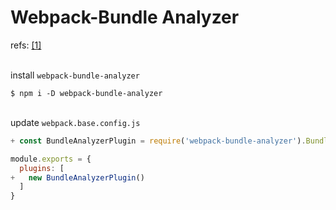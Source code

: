 # Webpack-Bundle Analyzer

refs:
[[1]](https://github.com/webpack-contrib/webpack-bundle-analyzer)

\
install `webpack-bundle-analyzer`
```
$ npm i -D webpack-bundle-analyzer
```

\
update `webpack.base.config.js`
```js
+ const BundleAnalyzerPlugin = require('webpack-bundle-analyzer').BundleAnalyzerPlugin;

module.exports = {
  plugins: [
+   new BundleAnalyzerPlugin()
  ]
}
```
